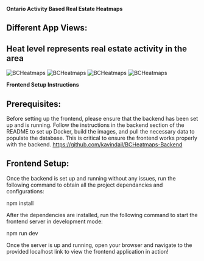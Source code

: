 **Ontario Activity Based Real Estate Heatmaps**


## Different App Views:
## Heat level represents real estate activity in the area

![BCHeatmaps](https://i.imgur.com/xsyS8PU.png)
![BCHeatmaps](https://i.imgur.com/mhdq9zc.png)
![BCHeatmaps](https://i.imgur.com/FGEhj7K.png)
![BCHeatmaps](https://i.imgur.com/FGEhj7K.png)





**Frontend Setup Instructions**

## Prerequisites:

Before setting up the frontend, please ensure that the backend has been set up and is running. Follow the instructions in the backend section of the README to set up Docker, build the images, and pull the necessary data to populate the database. This is critical to ensure the frontend works properly with the backend.
https://github.com/kavindail/BCHeatmaps-Backend 

## Frontend Setup:

Once the backend is set up and running without any issues, run the following command to obtain all the project dependancies and configurations:

npm install

After the dependencies are installed, run the following command to start the frontend server in development mode:

npm run dev

Once the server is up and running, open your browser and navigate to the provided localhost link to view the frontend application in action!
